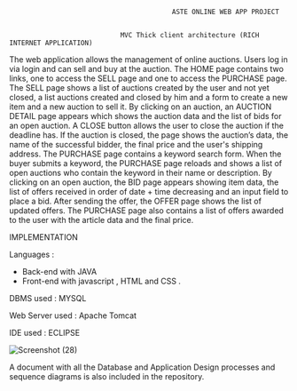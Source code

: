                                              ASTE ONLINE WEB APP PROJECT  
                                             
                                                       
                                MVC Thick client architecture (RICH INTERNET APPLICATION)

The  web application allows the management of online auctions. Users log in via login and can sell and buy at the auction.
The HOME page contains two links, one to access the SELL page and one to access the PURCHASE page. The SELL page shows a
list of auctions created by the user and not yet closed, a list auctions created and closed by him and a form to create a 
new item and a new auction to sell it. By clicking on an auction, an AUCTION DETAIL page appears which shows the auction 
data and the list of bids for an open auction. A CLOSE button allows the user to close the auction if the deadline has. 
If the auction is closed, the page shows the auction’s data, the name of the successful bidder, the final price and the 
user's shipping address. The PURCHASE page contains a keyword search form. When the buyer submits a keyword, the PURCHASE
page reloads and shows a list of open auctions who contain the keyword in their name or description. By clicking on an 
open auction, the BID page appears showing item data, the list of offers received in order of date + time decreasing and
an input field to place a bid. After sending the offer, the OFFER page shows the list of updated offers. The PURCHASE page 
also contains a list of offers awarded to the user with the article data and the final price.

IMPLEMENTATION

Languages :

- Back-end  with JAVA
- Front-end with javascript , HTML and CSS .

DBMS used : MYSQL
  
Web Server used : Apache Tomcat
  
IDE used : ECLIPSE
  
![Screenshot (28)](https://user-images.githubusercontent.com/61747783/156007319-6edcdb0d-dd6e-4851-acc7-512b0ebd7d90.png)

A document with all the Database and Application Design processes and sequence diagrams is also included in the repository.
